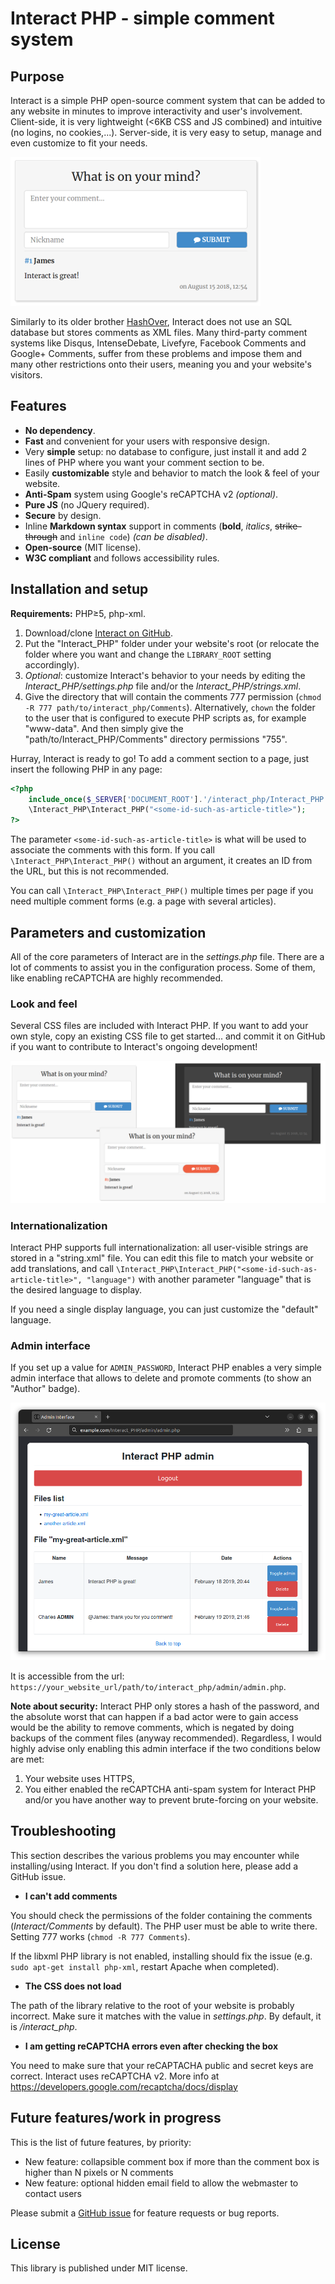 # Interact PHP - simple comment system

## Purpose

Interact is a simple PHP open-source comment system that can be added to any website in minutes to improve interactivity and user's involvement. Client-side, it is very lightweight (<6KB CSS and JS combined) and intuitive (no logins, no cookies,...). Server-side, it is very easy to setup, manage and even customize to fit your needs.

![Interact PHP with the modern interface](sample/modern.png)

Similarly to its older brother [HashOver](http://tildehash.com/?page=hashover), Interact does not use an SQL database but stores comments as XML files. Many third-party comment systems like Disqus, IntenseDebate, Livefyre, Facebook Comments and Google+ Comments, suffer from these problems and impose them and many other restrictions onto their users, meaning you and your website's visitors.

## Features

* **No dependency**.
* **Fast** and convenient for your users with responsive design.
* Very **simple** setup: no database to configure, just install it and add 2 lines of PHP where you want your comment section to be.
* Easily **customizable** style and behavior to match the look & feel of your website.
* **Anti-Spam** system using Google's reCAPTCHA v2 *(optional)*.
* **Pure JS** (no JQuery required).
* **Secure** by design.
* Inline **Markdown syntax** support in comments (**bold**, *italics*, ~~strike-through~~ and `inline code`) *(can be disabled)*.
* **Open-source** (MIT license).
* **W3C compliant** and follows accessibility rules.

## Installation and setup

**Requirements:** PHP≥5, php-xml.

1. Download/clone [Interact on GitHub](https://github.com/CGrassin/interact_php).
2. Put the "Interact_PHP" folder under your website's root (or relocate the folder where you want and change the `LIBRARY_ROOT` setting accordingly).
3. *Optional*: customize Interact's behavior to your needs by editing the *Interact_PHP/settings.php* file and/or the *Interact_PHP/strings.xml*.
4. Give the directory that will contain the comments 777 permission (`chmod -R 777 path/to/interact_php/Comments`). Alternatively, `chown` the folder to the user that is configured to execute PHP scripts as, for example "www-data". And then simply give the "path/to/Interact_PHP/Comments" directory permissions "755". 

Hurray, Interact is ready to go! To add a comment section to a page, just insert the following PHP in any page:
```php
<?php 
    include_once($_SERVER['DOCUMENT_ROOT'].'/interact_php/Interact_PHP.php');
    \Interact_PHP\Interact_PHP("<some-id-such-as-article-title>"); 
?>
```

The parameter `<some-id-such-as-article-title>` is what will be used to associate the comments with this form. If you call `\Interact_PHP\Interact_PHP()` without an argument, it creates an ID from the URL, but this is not recommended.

You can call `\Interact_PHP\Interact_PHP()` multiple times per page if you need multiple comment forms (e.g. a page with several articles).

## Parameters and customization

All of the core parameters of Interact are in the *settings.php* file. There are a lot of comments to assist you in the configuration process. Some of them, like enabling reCAPTCHA are highly recommended.

### Look and feel

Several CSS files are included with Interact PHP. If you want to add your own style, copy an existing CSS file to get started... and commit it on GitHub if you want to contribute to Interact's ongoing development!

![Interact PHP with various CSS](sample/themes.png)

### Internationalization

Interact PHP supports full internationalization: all user-visible strings are stored in a "string.xml" file. You can edit this file to match your website or add translations, and call `\Interact_PHP\Interact_PHP("<some-id-such-as-article-title>", "language")` with another parameter "language" that is the desired language to display.

If you need a single display language, you can just customize the "default" language.

### Admin interface

If you set up a value for `ADMIN_PASSWORD`, Interact PHP enables a very simple admin interface that allows to delete and promote comments (to show an "Author" badge).

![Interact PHP's admin interface](sample/admin.png)

It is accessible from the url: `https://your_website_url/path/to/interact_php/admin/admin.php`.

**Note about security:** Interact PHP only stores a hash of the password, and the absolute worst that can happen if a bad actor were to gain access would be the ability to remove comments, which is negated by doing backups of the comment files (anyway recommended). Regardless, I would highly advise only enabling this admin interface if the two conditions below are met:
1. Your website uses HTTPS,
2. You either enabled the reCAPTCHA anti-spam system for Interact PHP and/or you have another way to prevent brute-forcing on your website.

## Troubleshooting

This section describes the various problems you may encounter while installing/using Interact. If you don't find a solution here, please add a GitHub issue.

* **I can't add comments**

You should check the permissions of the folder containing the comments (*Interact/Comments* by default). The PHP user must be able to write there. Setting 777 works (`chmod -R 777 Comments`).

If the libxml PHP library is not enabled, installing should fix the issue (e.g. `sudo apt-get install php-xml`, restart Apache when completed).

* **The CSS does not load**

The path of the library relative to the root of your website is probably incorrect. Make sure it matches with the value in *settings.php*. By default, it is */interact_php*.

* **I am getting reCAPTCHA errors even after checking the box**

You need to make sure that your reCAPTACHA public and secret keys are correct. Interact uses reCAPTCHA v2. More info at https://developers.google.com/recaptcha/docs/display

## Future features/work in progress

This is the list of future features, by priority:
* New feature: collapsible comment box if more than the comment box is higher than N pixels or N comments
* New feature: optional hidden email field to allow the webmaster to contact users

<!-- Scratchpad: reCaptcha v3 support -->

Please submit a [GitHub issue](https://github.com/CGrassin/interact_php/issues) for feature requests or bug reports.

## License

This library is published under MIT license.

